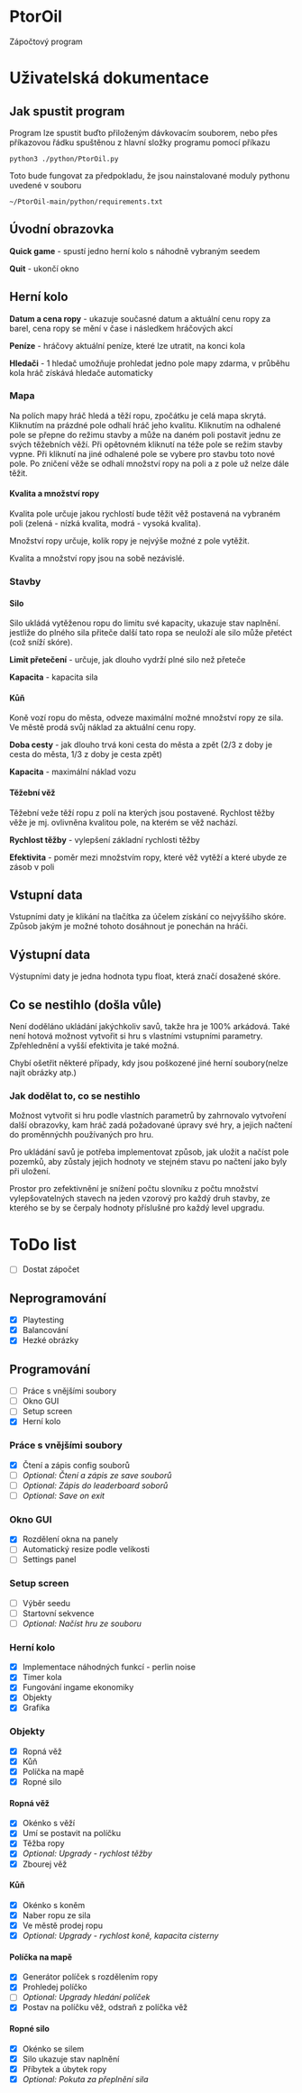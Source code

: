 # PtorOil
Zápočtový program
# Uživatelská dokumentace
## Jak spustit program
Program lze spustit buďto přiloženým dávkovacím souborem, nebo přes příkazovou řádku spuštěnou z hlavní složky programu pomocí příkazu

    python3 ./python/PtorOil.py

Toto bude fungovat za předpokladu, že jsou nainstalované moduly pythonu uvedené v souboru 

    ~/PtorOil-main/python/requirements.txt
## Úvodní obrazovka
**Quick game** - spustí jedno herní kolo s náhodně vybraným seedem

**Quit** - ukončí okno

## Herní kolo
**Datum a cena ropy** - ukazuje současné datum a aktuální cenu ropy za barel, cena ropy se mění v čase i následkem hráčových akcí

**Peníze** - hráčovy aktuální peníze, které lze utratit, na konci kola 

**Hledači** - 1 hledač umožňuje prohledat jedno pole mapy zdarma, v průběhu kola hráč získává hledače automaticky

### Mapa
Na polích mapy hráč hledá a těží ropu, zpočátku je celá mapa skrytá. Kliknutím na prázdné pole odhalí hráč jeho kvalitu. Kliknutím na odhalené pole se přepne do režimu stavby a může na daném poli postavit jednu ze svých těžebních věží. Při opětovném kliknutí na téže pole se režim stavby vypne. Při kliknutí na jiné odhalené pole se vybere pro stavbu toto nové pole. Po zničení věže se odhalí množství ropy na poli a z pole už nelze dále těžit.
 
#### Kvalita a množství ropy
Kvalita pole určuje jakou rychlostí bude těžit věž postavená na vybraném poli (zelená - nízká kvalita, modrá - vysoká kvalita).

Množství ropy určuje, kolik ropy je nejvýše možné z pole vytěžit.

Kvalita a množství ropy jsou na sobě nezávislé.

### Stavby
#### Silo
Silo ukládá vytěženou ropu do limitu své kapacity, ukazuje stav naplnění.  jestliže do plného sila přiteče další tato ropa se neuloží ale silo může přetéct (což sníží skóre).

**Limit přetečení** - určuje, jak dlouho vydrží plné silo než přeteče

**Kapacita** - kapacita sila

#### Kůň
Koně vozí ropu do města, odveze maximální možné množství ropy ze sila. Ve městě prodá svůj náklad za aktuální cenu ropy.

**Doba cesty** - jak dlouho trvá koni cesta do města a zpět (2/3 z doby je cesta do města, 1/3 z doby je cesta zpět) 

**Kapacita** - maximální náklad vozu

#### Těžební věž
Těžební veže těží ropu z polí na kterých jsou postavené. Rychlost těžby věže je mj. ovlivněna kvalitou pole, na kterém se věž nachází.

**Rychlost těžby** - vylepšení základní rychlosti těžby

**Efektivita** - poměr mezi množstvím ropy, které věž vytěží a které ubyde ze zásob v poli

## Vstupní data
Vstupními daty je klikání na tlačítka za účelem získání co nejvyššího skóre. Způsob jakým je možné tohoto dosáhnout je ponechán na hráči.

## Výstupní data
Výstupními daty je jedna hodnota typu float, která značí dosažené skóre.

## Co se nestihlo (došla vůle)
Není doděláno ukládání jakýchkoliv savů, takže hra je 100% arkádová. Také není hotová možnost vytvořit si hru s vlastními vstupními parametry. Zpřehlednění a vyšší efektivita je také možná. 

Chybí ošetřit některé případy, kdy jsou poškozené jiné herní soubory(nelze najít obrázky atp.) 

### Jak dodělat to, co se nestihlo
Možnost vytvořit si hru podle vlastních parametrů by zahrnovalo vytvoření další obrazovky, kam hráč zadá požadované úpravy své hry, a jejich načtení do proměnnýchh používaných pro hru.

Pro ukládání savů je potřeba implementovat způsob, jak uložit a načíst pole pozemků, aby zůstaly jejich hodnoty ve stejném stavu po načtení jako byly při uložení.

Prostor pro zefektivnění je snížení počtu slovníku z počtu množství vylepšovatelných stavech na jeden vzorový pro každý druh stavby, ze kterého se  by se čerpaly hodnoty příslušné pro každý level upgradu. 

# ToDo list
- [ ] Dostat zápočet

## Neprogramování
- [x] Playtesting
- [x] Balancování
- [x] Hezké obrázky

## Programování
- [ ] Práce s vnějšími soubory
- [ ] Okno GUI
- [ ] Setup screen
- [x] Herní kolo

### Práce s vnějšími soubory
- [x] Čtení a zápis config souborů
- [ ] *Optional: Čtení a zápis ze save souborů*
- [ ] *Optional: Zápis do leaderboard soborů*
- [ ] *Optional: Save on exit*

### Okno GUI
- [x] Rozdělení okna na panely
- [ ] Automatický resize podle velikosti
- [ ] Settings panel

### Setup screen
- [ ] Výběr seedu
- [ ] Startovní sekvence
- [ ] *Optional: Načíst hru ze souboru*

### Herní kolo
- [x] Implementace náhodných funkcí - perlin noise
- [x] Timer kola
- [x] Fungování ingame ekonomiky
- [x] Objekty
- [x] Grafika

### Objekty
- [x] Ropná věž
- [x] Kůň
- [x] Políčka na mapě
- [x] Ropné silo

#### Ropná věž
- [x] Okénko s věží
- [x] Umí se postavit na políčku
- [x] Těžba ropy
- [x] *Optional: Upgrady - rychlost těžby*
- [x] Zbourej věž

#### Kůň
- [x] Okénko s koněm
- [x] Naber ropu ze sila
- [x] Ve městě prodej ropu
- [x] *Optional: Upgrady - rychlost koně, kapacita cisterny*

#### Políčka na mapě
- [x] Generátor políček s rozdělením ropy
- [x] Prohledej políčko
- [ ] *Optional: Upgrady hledání políček*
- [x] Postav na políčku věž, odstraň z políčka věž

#### Ropné silo
- [x] Okénko se silem
- [x] Silo ukazuje stav naplnění
- [x] Příbytek a úbytek ropy
- [x] *Optional: Pokuta za přeplnění sila*
